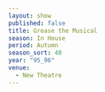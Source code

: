 ```yaml
---
layout: show
published: false
title: Grease the Musical
season: In House
period: Autumn
season_sort: 40
year: "95_96"
venue:
  - New Theatre
---
```



